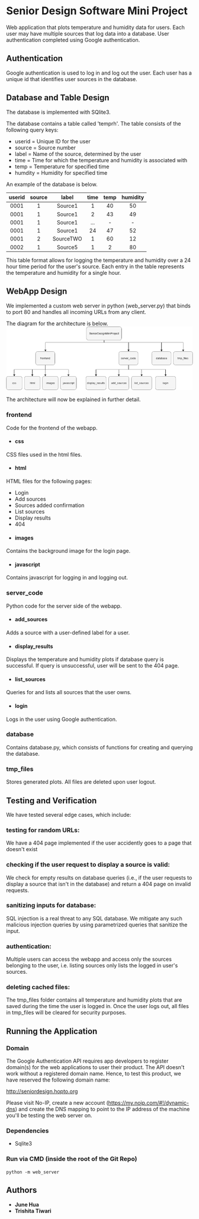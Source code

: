 # Senior Design Software Mini Project

Web application that plots temperature and humidity data for users. Each user may have multiple sources that log data into a database. User authentication completed using Google authentication. 

## Authentication

Google authentication is used to log in and log out the user. Each user has a unique id that identifies user sources in the database.

## Database and Table Design

The database is implemented with SQlite3. 

The database contains a table called 'temprh'.
The table consists of the following query keys:
* userid = Unique ID for the user
* source = Source number
* label = Name of the source, determined by the user
* time = Time for which the temperature and humidity is associated with
* temp = Temperature for specified time
* humdity = Humidity for specified time

An example of the database is below.

| userid | source | label | time | temp | humidity |
|:------:|:------:|:-----:|:----:|:----:|:--------:|
| 0001 | 1 | Source1 | 1 | 40 | 50 |
| 0001 | 1 | Source1 | 2 | 43 | 49 |
| 0001 | 1 | Source1 | ... | - | - |
| 0001 | 1 | Source1 | 24 | 47 | 52 |
| 0001 | 2 | SourceTWO | 1 | 60 | 12 |
| 0002 | 1 | Source5 | 1 | 2 | 80 |

This table format allows for logging the temperature and humidity over a 24 hour time period for the user's source. Each entry in the table represents the temperature and humidity for a single hour.

## WebApp Design

We implemented a custom web server in python (web_server.py) that binds to port 80 and
handles all incoming URLs from any client.

The diagram for the architecture is below.
![diagram](architecture.png)

The architecture will now be explained in further detail.
### frontend
Code for the frontend of the webapp. 
* #### css
CSS files used in the html files. 
* #### html
HTML files for the following pages:
* Login
* Add sources
* Sources added confirmation
* List sources
* Display results
* 404 
* #### images
Contains the background image for the login page.
* #### javascript
Contains javascript for logging in and logging out.
### server_code
Python code for the server side of the webapp. 
* #### add_sources
Adds a source with a user-defined label for a user.
* #### display_results
Displays the temperature and humidity plots if database query is successful. If query is unsuccessful, user will be sent to the 404 page. 
* #### list_sources
Queries for and lists all sources that the user owns.
* #### login
Logs in the user using Google authentication.

### database
Contains database.py, which consists of functions for creating and querying the database.

### tmp_files
Stores generated plots. All files are deleted upon user logout. 

## Testing and Verification

We have tested several edge cases, which include:

### testing for random URLs: 
We have a 404 page implemented if the user accidently goes to a page that doesn't exist

### checking if the user request to display a source is valid: 
We check for empty results on database queries (i.e., if the user requests to display a source that isn't in the database) and return a 404 page on invalid requests.

### sanitizing inputs for database: 
SQL injection is a real threat to any SQL database. We mitigate any such malicious injection queries by using parametrized queries that sanitize the input.

### authentication: 
Multiple users can access the webapp and access only the sources belonging to the user, i.e. listing sources only lists the logged in user's sources.

### deleting cached files: 
The tmp_files folder contains all temperature and humidity plots that are saved during the time the user is logged in. Once the user logs out, all files in tmp_files will be cleared for security purposes.

## Running the Application

### Domain

The Google Authentication API requires app developers to register domain(s) for the web applications to user their product. The API doesn't work without a registered domain name. Hence, to test this product, we have reserved the following domain name:

http://seniordesign.hopto.org

Please visit No-IP, create a new account (https://my.noip.com/#!/dynamic-dns) and create the DNS mapping to point to the IP address of the machine you'll be testing the web server on.

### Dependencies

* Sqlite3

### Run via CMD (inside the root of the Git Repo)

```
python -m web_server
```

## Authors

* **June Hua** 
* **Trishita Tiwari**
